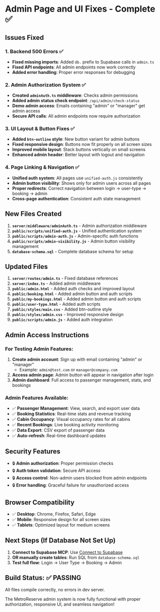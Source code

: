 # Admin Page and UI Fixes - Complete ✅

## Issues Fixed

### 1. **Backend 500 Errors** ✅

- **Fixed missing imports**: Added `db.` prefix to Supabase calls in `admin.ts`
- **Fixed API endpoints**: All admin endpoints now work correctly
- **Added error handling**: Proper error responses for debugging

### 2. **Admin Authorization System** ✅

- **Created `adminAuth.ts` middleware**: Checks admin permissions
- **Added admin status check endpoint**: `/api/admin/check-status`
- **Demo admin access**: Emails containing "admin" or "manager" get admin access
- **Secure API calls**: All admin endpoints now require authorization

### 3. **UI Layout & Button Fixes** ✅

- **Added `btn-outline` style**: New button variant for admin buttons
- **Fixed responsive design**: Buttons now fit properly on all screen sizes
- **Improved mobile layout**: Stack buttons vertically on small screens
- **Enhanced admin header**: Better layout with logout and navigation

### 4. **Page Linking & Navigation** ✅

- **Unified auth system**: All pages use `unified-auth.js` consistently
- **Admin button visibility**: Shows only for admin users across all pages
- **Proper redirects**: Correct navigation between login → user-type → booking → admin
- **Cross-page authentication**: Consistent auth state management

## New Files Created

1. **`server/middleware/adminAuth.ts`** - Admin authorization middleware
2. **`public/scripts/unified-auth.js`** - Unified authentication system
3. **`public/scripts/admin-auth.js`** - Admin-specific auth functions
4. **`public/scripts/admin-visibility.js`** - Admin button visibility management
5. **`database-schema.sql`** - Complete database schema for setup

## Updated Files

1. **`server/routes/admin.ts`** - Fixed database references
2. **`server/index.ts`** - Added admin middleware
3. **`public/admin.html`** - Added auth checks and improved layout
4. **`public/booking.html`** - Added admin button and auth scripts
5. **`public/my-bookings.html`** - Added admin button and auth scripts
6. **`public/user-type.html`** - Added auth scripts
7. **`public/styles/main.css`** - Added btn-outline style
8. **`public/styles/admin.css`** - Improved responsive design
9. **`public/scripts/admin.js`** - Added auth integration

## Admin Access Instructions

### For Testing Admin Features:

1. **Create admin account**: Sign up with email containing "admin" or "manager"
   - Example: `admin@test.com` or `manager@company.com`
2. **Access admin page**: Admin button will appear in navigation after login
3. **Admin dashboard**: Full access to passenger management, stats, and bookings

### Admin Features Available:

- ✅ **Passenger Management**: View, search, and export user data
- ✅ **Booking Statistics**: Real-time stats and revenue tracking
- ✅ **Cabin Occupancy**: Visual occupancy rates for all cabins
- ✅ **Recent Bookings**: Live booking activity monitoring
- ✅ **Data Export**: CSV export of passenger data
- ✅ **Auto-refresh**: Real-time dashboard updates

## Security Features

- 🔒 **Admin authorization**: Proper permission checks
- 🔒 **Auth token validation**: Secure API access
- 🔒 **Access control**: Non-admin users blocked from admin endpoints
- 🔒 **Error handling**: Graceful failure for unauthorized access

## Browser Compatibility

- ✅ **Desktop**: Chrome, Firefox, Safari, Edge
- ✅ **Mobile**: Responsive design for all screen sizes
- ✅ **Tablets**: Optimized layout for medium screens

## Next Steps (If Database Not Set Up)

1. **Connect to Supabase MCP**: Use [Connect to Supabase](#open-mcp-popover)
2. **OR manually create tables**: Run SQL from `database-schema.sql`
3. **Test full flow**: Login → User Type → Booking → Admin

## Build Status: ✅ PASSING

All files compile correctly, no errors in dev server.

The MetroReserve admin system is now fully functional with proper authorization, responsive UI, and seamless navigation!
